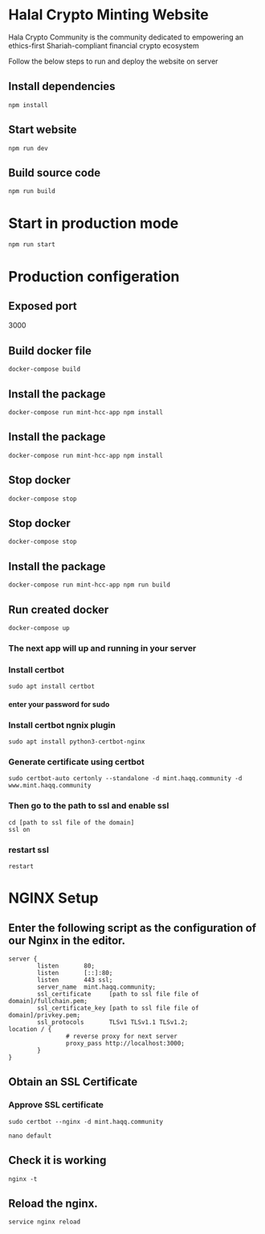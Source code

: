 # Halal Crypto Minting Website

Hala Crypto Community is the community dedicated to empowering an ethics-first Shariah-compliant financial crypto ecosystem


Follow the below steps to run and deploy the website on server

## Install dependencies

```shell
npm install
```
## Start website

```shell
npm run dev
```

## Build source code

```shell
npm run build
```

# Start in production mode

```shell
npm run start
```


# Production configeration

## Exposed port
3000

## Build docker file

```shell
docker-compose build
```

## Install the package
```shell
docker-compose run mint-hcc-app npm install
```

## Install the package
```shell
docker-compose run mint-hcc-app npm install
```

## Stop docker
```shell
docker-compose stop
```

## Stop docker
```shell
docker-compose stop
```

## Install the package
```shell
docker-compose run mint-hcc-app npm run build
```

## Run created docker 

```shell
docker-compose up
```
### The next app will up and running in your server


### Install certbot
```shell
sudo apt install certbot 
```
#### enter your password for sudo 

### Install certbot ngnix plugin 
```shell
sudo apt install python3-certbot-nginx
```

### Generate certificate using certbot
```shell
sudo certbot-auto certonly --standalone -d mint.haqq.community -d www.mint.haqq.community
```

### Then go to the path to ssl and enable ssl 

```shell
cd [path to ssl file of the domain]
ssl on
```

### restart ssl

```shell
restart
```




# NGINX Setup

## Enter the following script as the configuration of our Nginx in the editor.

```shell
server {
        listen       80;
        listen       [::]:80;
        listen       443 ssl;
        server_name  mint.haqq.community;
        ssl_certificate     [path to ssl file file of domain]/fullchain.pem;
        ssl_certificate_key [path to ssl file file of domain]/privkey.pem;
        ssl_protocols       TLSv1 TLSv1.1 TLSv1.2;
location / {
                # reverse proxy for next server
                proxy_pass http://localhost:3000;
        }
}
```


## Obtain an SSL Certificate 


### Approve SSL certificate
```shell
sudo certbot --nginx -d mint.haqq.community
```

```shell
nano default
```

## Check it is working 

```shell
nginx -t 
```

## Reload the nginx.

```shell
service nginx reload
```

